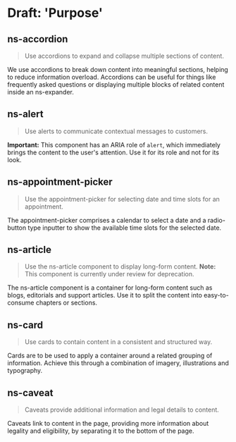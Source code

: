 # Draft: 'Purpose'

## ns-accordion

> Use accordions to expand and collapse multiple sections of content.

We use accordions to break down content into meaningful sections, helping to reduce information overload. Accordions can be useful for things like frequently asked questions or displaying multiple blocks of related content inside an ns-expander.

## ns-alert

> Use alerts to communicate contextual messages to customers.

**Important:** This component has an ARIA role of `alert`, which immediately brings the content to the user's attention. Use it for its role and not for its look.

## ns-appointment-picker

> Use the appointment-picker for selecting date and time slots for an appointment.

The appointment-picker comprises a calendar  to select a date and a radio-button type inputter to show the available time slots for the selected date.

## ns-article

> Use the ns-article component to display long-form content.
**Note:** This component is currently under review for deprecation.

The ns-article component is a container for long-form content such as blogs, editorials and support articles.  Use it to split the content into easy-to-consume chapters or sections.

## ns-card

> Use cards to contain content in a consistent and structured way.

Cards are to be used to apply a container around a related grouping of information. Achieve this through a combination of imagery, illustrations and typography.

## ns-caveat

> Caveats provide additional information and legal details to content.

Caveats link to content in the page, providing more information about legality and eligibility, by separating it to the bottom of the page.

<!---Above this line have been reworded from the original for a knowledgeable audience, neutral in formality, general domain and with the intent to inform. Checked for correctness and clarity. --->